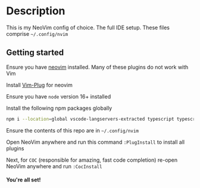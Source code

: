 # Description
This is my NeoVim config of choice. The full IDE setup.
These files comprise `~/.config/nvim`

## Getting started

Ensure you have [neovim](https://neovim.io) installed. Many of these plugins do not work with Vim

Install [Vim-Plug](https://github.com/junegunn/vim-plug) for neovim

Ensure you have `node` version 16+ installed

Install the following npm packages globally
```bash
npm i --location=global vscode-langservers-extracted typescript typescript-language-server cssmodules-language-server @tailwindcss/language-server
```

Ensure the contents of this repo are in `~/.config/nvim`

Open NeoVim anywhere and run this command `:PlugInstall` to install all plugins

Next, for `COC` (responsible for amazing, fast code completion) re-open NeoVim anywhere and run `:CocInstall`

#### You're all set!

